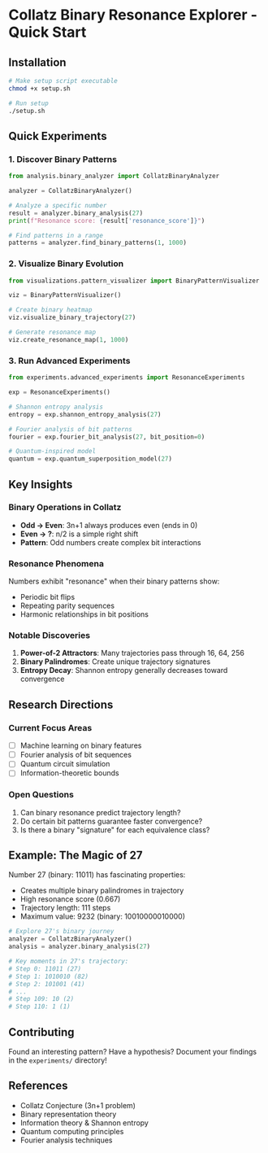 # Collatz Binary Resonance Explorer - Quick Start

## Installation

```bash
# Make setup script executable
chmod +x setup.sh

# Run setup
./setup.sh
```

## Quick Experiments

### 1. Discover Binary Patterns
```python
from analysis.binary_analyzer import CollatzBinaryAnalyzer

analyzer = CollatzBinaryAnalyzer()

# Analyze a specific number
result = analyzer.binary_analysis(27)
print(f"Resonance score: {result['resonance_score']}")

# Find patterns in a range
patterns = analyzer.find_binary_patterns(1, 1000)
```

### 2. Visualize Binary Evolution
```python
from visualizations.pattern_visualizer import BinaryPatternVisualizer

viz = BinaryPatternVisualizer()

# Create binary heatmap
viz.visualize_binary_trajectory(27)

# Generate resonance map
viz.create_resonance_map(1, 1000)
```

### 3. Run Advanced Experiments
```python
from experiments.advanced_experiments import ResonanceExperiments

exp = ResonanceExperiments()

# Shannon entropy analysis
entropy = exp.shannon_entropy_analysis(27)

# Fourier analysis of bit patterns
fourier = exp.fourier_bit_analysis(27, bit_position=0)

# Quantum-inspired model
quantum = exp.quantum_superposition_model(27)
```

## Key Insights

### Binary Operations in Collatz
- **Odd → Even**: 3n+1 always produces even (ends in 0)
- **Even → ?**: n/2 is a simple right shift
- **Pattern**: Odd numbers create complex bit interactions

### Resonance Phenomena
Numbers exhibit "resonance" when their binary patterns show:
- Periodic bit flips
- Repeating parity sequences  
- Harmonic relationships in bit positions

### Notable Discoveries
1. **Power-of-2 Attractors**: Many trajectories pass through 16, 64, 256
2. **Binary Palindromes**: Create unique trajectory signatures
3. **Entropy Decay**: Shannon entropy generally decreases toward convergence

## Research Directions

### Current Focus Areas
- [ ] Machine learning on binary features
- [ ] Fourier analysis of bit sequences
- [ ] Quantum circuit simulation
- [ ] Information-theoretic bounds

### Open Questions
1. Can binary resonance predict trajectory length?
2. Do certain bit patterns guarantee faster convergence?
3. Is there a binary "signature" for each equivalence class?

## Example: The Magic of 27

Number 27 (binary: 11011) has fascinating properties:
- Creates multiple binary palindromes in trajectory
- High resonance score (0.667)
- Trajectory length: 111 steps
- Maximum value: 9232 (binary: 10010000010000)

```python
# Explore 27's binary journey
analyzer = CollatzBinaryAnalyzer()
analysis = analyzer.binary_analysis(27)

# Key moments in 27's trajectory:
# Step 0: 11011 (27)
# Step 1: 1010010 (82) 
# Step 2: 101001 (41)
# ...
# Step 109: 10 (2)
# Step 110: 1 (1)
```

## Contributing

Found an interesting pattern? Have a hypothesis? 
Document your findings in the `experiments/` directory!

## References

- Collatz Conjecture (3n+1 problem)
- Binary representation theory
- Information theory & Shannon entropy
- Quantum computing principles
- Fourier analysis techniques
